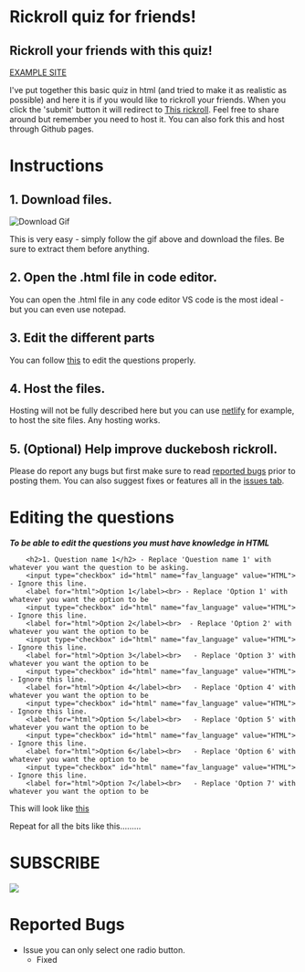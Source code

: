# Rickroll quiz for friends!
## Rickroll your friends with this quiz!

[EXAMPLE SITE](https://teamquizmaker.netlify.app/)

I've put together this basic quiz in html (and tried to make it as realistic as possible) and here it is if you would like to rickroll your friends. When you click the 
'submit' button it will redirect to [This rickroll](https://www.youtube.com/watch?v=xvFZjo5PgG0&ab_channel=Duran). Feel free to share around but remember you need to host it.
You can also fork this and host through Github pages.

# Instructions

## 1. Download files. 

![Download Gif](https://i.imgur.com/mWW0F7I.gif)

This is very easy - simply follow the gif above and download the files. Be sure to extract them before anything. 

## 2. Open the .html file in code editor.

You can open the .html file in any code editor VS code is the most ideal - but you can even use notepad.

## 3. Edit the different parts

You can follow [this](#editing-the-questions) to edit the questions properly.

## 4. Host the files.

Hosting will not be fully described here but you can use [netlify](https://github.com/netlify) for example, to host the site files. Any hosting works. 

## 5. (Optional) Help improve duckebosh rickroll. 

Please do report any bugs but first make sure to read [reported bugs](#reported-bugs) prior to posting them. You 
can also suggest fixes or features all in the [issues tab](https://github.com/duckebosh/rickroll/issues).



# Editing the questions

***To be able to edit the questions you must have knowledge in HTML***

```
    <h2>1. Question name 1</h2> - Replace 'Question name 1' with whatever you want the question to be asking. 
    <input type="checkbox" id="html" name="fav_language" value="HTML"> - Ignore this line.
    <label for="html">Option 1</label><br> - Replace 'Option 1' with whatever you want the option to be
    <input type="checkbox" id="html" name="fav_language" value="HTML"> - Ignore this line.
    <label for="html">Option 2</label><br>  - Replace 'Option 2' with whatever you want the option to be
    <input type="checkbox" id="html" name="fav_language" value="HTML">  - Ignore this line.
    <label for="html">Option 3</label><br>   - Replace 'Option 3' with whatever you want the option to be
    <input type="checkbox" id="html" name="fav_language" value="HTML">  - Ignore this line.
    <label for="html">Option 4</label><br>   - Replace 'Option 4' with whatever you want the option to be
    <input type="checkbox" id="html" name="fav_language" value="HTML">  - Ignore this line.
    <label for="html">Option 5</label><br>   - Replace 'Option 5' with whatever you want the option to be
    <input type="checkbox" id="html" name="fav_language" value="HTML">  - Ignore this line.
    <label for="html">Option 6</label><br>   - Replace 'Option 6' with whatever you want the option to be
    <input type="checkbox" id="html" name="fav_language" value="HTML">  - Ignore this line.
    <label for="html">Option 7</label><br>   - Replace 'Option 7' with whatever you want the option to be
```

This will look like [this](https://raw.githubusercontent.com/duckebosh/rickroll/main/questionexample.md)

Repeat for all the bits like this.........



# SUBSCRIBE

[![](https://s18955.pcdn.co/wp-content/uploads/2018/02/github.png)](https://github.com/duckebosh/rickroll/subscription)


# Reported Bugs

* Issue you can only select one radio button.
    - Fixed
